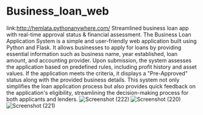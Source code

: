 # Business_loan_web 
link:http://hemlata.pythonanywhere.com/ 
Streamlined business loan app with real-time approval status &amp; financial assessment.
The Business Loan Application System is a simple and user-friendly web application built using Python and Flask. It allows businesses to apply for loans by providing essential information such as business name, year established, loan amount, and accounting provider. 
Upon submission, the system assesses the application based on predefined rules, including profit history and asset values. If the application meets the criteria, it displays a "Pre-Approved" status along with the provided business details. 
This system not only simplifies the loan application process but also provides quick feedback on the application's eligibility, streamlining the decision-making process for both applicants and lenders.
![Screenshot (222)](https://github.com/hema-prema/business_loan_web/assets/88368160/675b986a-1439-4bf9-a402-8b74bbfaad96)
![Screenshot (220)](https://github.com/hema-prema/business_loan_web/assets/88368160/eb5e007b-8bab-4a18-9586-0e8812b6f7cf)
![Screenshot (221)](https://github.com/hema-prema/business_loan_web/assets/88368160/f83538c1-86b2-43e1-9b49-b275a8eb8983)
